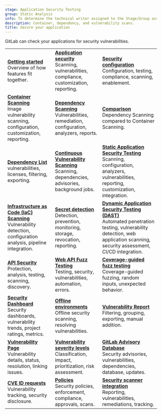 ```yaml
---
stage: Application Security Testing
group: Static Analysis
info: To determine the technical writer assigned to the Stage/Group associated with this page, see https://handbook.gitlab.com/handbook/product/ux/technical-writing/#assignments
description: Container, dependency, and vulnerability scans.
title: Secure your application
---
```


GitLab can check your applications for security vulnerabilities.

| | | |
|--|--|--|
| [**Getting started**](get-started-security.md)<br>Overview of how features fit together. | [**Application security**](_index.md)<br>Scanning, vulnerabilities, compliance, customization, reporting. | [**Security configuration**](configuration/_index.md)<br>Configuration, testing, compliance, scanning, enablement. |
| [**Container Scanning**](container_scanning/_index.md)<br>Image vulnerability scanning, configuration, customization, reporting. | [**Dependency Scanning**](dependency_scanning/_index.md)<br>Vulnerabilities, remediation, configuration, analyzers, reports. | [**Comparison**](comparison_dependency_and_container_scanning.md)<br>Dependency Scanning compared to Container Scanning. |
| [**Dependency List**](dependency_list/_index.md)<br>vulnerabilities, licenses, filtering, exporting. | [**Continuous Vulnerability Scanning**](continuous_vulnerability_scanning/_index.md)<br>Scanning, dependencies, advisories, background jobs. | [**Static Application Security Testing**](sast/_index.md)<br>Scanning, configuration, analyzers, vulnerabilities, reporting, customization, integration. |
| [**Infrastructure as Code (IaC) Scanning**](iac_scanning/_index.md)<br>Vulnerability detection, configuration analysis, pipeline integration. | [**Secret detection**](secret_detection/_index.md)<br>Detection, prevention, monitoring, storage, revocation, reporting. | [**Dynamic Application Security Testing (DAST)**](dast/_index.md)<br>Automated penetration testing, vulnerability detection, web application scanning, security assessment, CI/CD integration. |
| [**API Security**](api_security/_index.md)<br>Protection, analysis, testing, scanning, discovery. | [**Web API Fuzz Testing**](api_fuzzing/_index.md)<br>Testing, security, vulnerabilities, automation, errors. | [**Coverage-guided fuzz testing**](coverage_fuzzing/_index.md)<br>Coverage-guided fuzzing, random inputs, unexpected behavior. |
| [**Security Dashboard**](security_dashboard/_index.md)<br>Security dashboards, vulnerability trends, project ratings, metrics. | [**Offline environments**](offline_deployments/_index.md)<br>Offline security scanning, resolving vulnerabilities. | [**Vulnerability Report**](vulnerability_report/_index.md)<br>Filtering, grouping, exporting, manual addition. |
| [**Vulnerability Page**](vulnerabilities/_index.md)<br>Vulnerability details, status, resolution, linking issues. | [**Vulnerability severity levels**](vulnerabilities/severities.md)<br>Classification, impact, prioritization, risk assessment. | [**GitLab Advisory Database**](gitlab_advisory_database/_index.md)<br>Security advisories, vulnerabilities, dependencies, database, updates. |
| [**CVE ID requests**](cve_id_request.md)<br>Vulnerability tracking, security disclosure. | [**Policies**](policies/_index.md)<br>Security policies, enforcement, compliance, approvals, scans. | [**Security scanner integration**](../../development/integrations/secure.md)<br>Reporting, vulnerabilities, remediations, tracking. |
